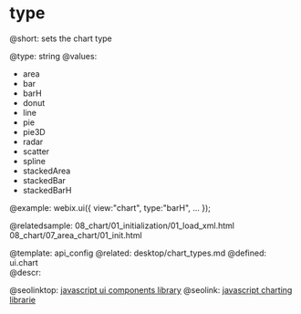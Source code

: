 type
=============


@short:
	sets the chart type

@type: string
@values:

- area
- bar
- barH
- donut
- line
- pie
- pie3D
- radar
- scatter
- spline
- stackedArea
- stackedBar
- stackedBarH

@example:
webix.ui({
	view:"chart",
	type:"barH",
	...
});

@relatedsample:
	08_chart/01_initialization/01_load_xml.html
    08_chart/07_area_chart/01_init.html
    
@template:	api_config
@related: 
	desktop/chart_types.md
@defined:	ui.chart	
@descr:



@seolinktop: [javascript ui components library](https://webix.com)
@seolink: [javascript charting librarie](https://webix.com/widget/charts/)